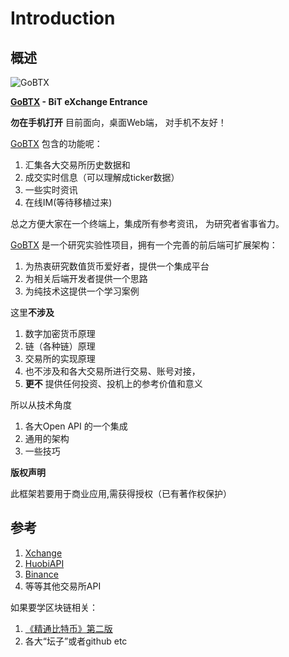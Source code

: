 # Introduction

## 概述

![GoBTX](https://www.gobtx.com/assets/img/logo.png)

**[GoBTX](https://gobtx.com) - BiT eXchange Entrance**

**勿在手机打开** 目前面向，桌面Web端， 对手机不友好！

[GoBTX](https://gobtx.com) 包含的功能呢：
1. 汇集各大交易所历史数据和
2. 成交实时信息（可以理解成ticker数据）
3. 一些实时资讯
4. 在线IM(等待移植过来)

总之方便大家在一个终端上，集成所有参考资讯， 为研究者省事省力。

[GoBTX](https://gobtx.com) 是一个研究实验性项目，拥有一个完善的前后端可扩展架构：


1. 为热衷研究数值货币爱好者，提供一个集成平台
2. 为相关后端开发者提供一个思路
3. 为纯技术这提供一个学习案例

这里**不涉及**

1. 数字加密货币原理
2. 链（各种链）原理
3. 交易所的实现原理
5. 也不涉及和各大交易所进行交易、账号对接，
4. **更不** 提供任何投资、投机上的参考价值和意义


所以从技术角度

1. 各大Open API 的一个集成 
2. 通用的架构
3. 一些技巧



**版权声明**

此框架若要用于商业应用,需获得授权（已有著作权保护）




## 参考

1. [Xchange](https://github.com/knowm/XChange.git)
2. [HuobiAPI](https://huobiapi.github.io/docs/)
3. [Binance](https://binance-docs.github.io/apidocs/)
4. 等等其他交易所API 

如果要学区块链相关：

1. [《精通比特币》第二版](https://www.gitbook.com/book/wizardforcel/masterbitcoin2cn)
2. 各大“坛子”或者github etc 
